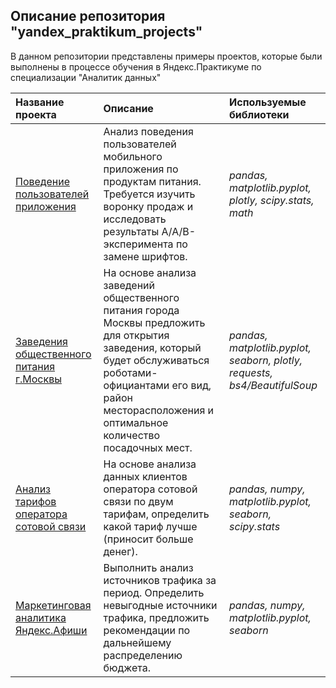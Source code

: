 ## Описание репозитория "yandex_praktikum_projects"

В данном репозитории представлены примеры проектов, которые были выполнены в процессе обучения в Яндекс.Практикуме по специализации "Аналитик данных"

| Название проекта | Описание | Используемые библиотеки | 
| :---------------------- | :---------------------- | :---------------------- |
| [Поведение пользователей приложения](users_behavior) | Анализ поведения пользователей мобильного приложения по продуктам питания. Требуется изучить воронку продаж и исследовать результаты A/A/B-эксперимента по замене шрифтов.| *pandas, matplotlib.pyplot, plotly, scipy.stats, math* |
| [Заведения общественного питания г.Москвы](cafes_restaurants) | На основе анализа заведений общественного питания города Москвы предложить для открытия заведения, который будет обслуживаться роботами-официантами его вид, район месторасположения и оптимальное количество посадочных мест.| *pandas, matplotlib.pyplot, seaborn, plotly, requests, bs4/BeautifulSoup* |
| [Анализ тарифов оператора сотовой связи](telecom_company) | На основе анализа данных клиентов оператора сотовой связи по двум тарифам, определить какой тариф лучше (приносит больше денег).|*pandas, numpy, matplotlib.pyplot, seaborn, scipy.stats*|
| [Маркетинговая аналитика Яндекс.Афиши](cohort_analysis) | Выполнить анализ источников трафика за период. Определить невыгодные источники трафика, предложить рекомендации по дальнейшему распределению бюджета.|*pandas, numpy, matplotlib.pyplot, seaborn*|
